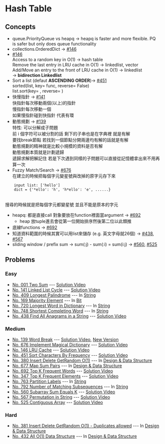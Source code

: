 # Hash Table

## Concepts
* queue.PriorityQueue vs heapq -> heapq is faster and more flexible. PQ is safer but only does queue functionality
* collections.OrderedDict -> [#146](./146_LRUcache.py)
* [#146](./146_LRUcache.py)</br>
    Access to a random key in O(1) -> hash table</br>
    Remove the last entry in LRU cache in O(1) -> linkedlist, vector</br>
    Add/Move an entry to the front of LRU cache in O(1) -> linkedlist</br>
        -> **bidirection Linkedlist**</br>
* Sort a list (defaut **ASCENDING ORDER**)-> [#451](./451_SortCharByFreq.py)</br>
    sorted(list, key= func, reverse= False)</br>
    list.sort(key= , reverse= ) </br>
* 快慢指針 -> [#141](./141_LinkedListCycle.py)</br>
    快指針每次移動兩個(以上)的指針</br>
    慢指針每次移動一個</br>
    如果慢指針碰到快指針 代表有環</br>
* 動態規劃 -> [#139](./139_WordBreak.py)</br>
    特性: 可以分解成子問題</br>
    前 i 個字符可以被分割的話 剩下的子串也是在字典裡 就是有解</br>
    要找break節點 若找到一個節點分開兩邊均有解的話就是有解</br>
    動態規劃的精神就是比較小規模的資料是否有解</br>
    動態規劃本質就是計劃遞歸</br>
    遞歸求解把解記住 若是下次遇到同樣的子問題可以直接從記憶體拿出來不用再算一次</br>
* Fuzzy Match/Search -> [#676](./676_MagicDictionary.py)</br>
	在建立的時候把每個字元變星號與改掉的原字元存下來
    
```
	input list: ['hello']
	dict = {'*ello': 'h', 'h*ello': 'e', ......}
```
</br>
	搜尋的時候就是把每個字元都變星號 並且不能是原本的字元

* heapq: 都是直接call 對象要放在function裡面當argument -> [#692](./692_TopKFreqWords.py)
    * heap 放tuple進去會從第一位開始排序然後第二位以此類推
* 底線functions -> [#692](./692_TopKFreqWords.py)
* 知道資料範圍的時候其實可以用list來儲存 (e.g. 英文字母就26個) -> [#438](./438_FindAllAnagramsInString.py), [#567](./567_PermutationInString.py)
* sliding window / prefix sum -> sum(:j) - sum(:i) = sum(i:j) -> [#560](./560_SubarraySumEqualsK.py), [#525](./525_ContiguousArray.py)
## Problems

### Easy

* [No. 001 Two Sum](./001_TwoSum.py) --- [Solution Video](https://www.youtube.com/watch?v=tNtk_rwbaIk&list=PLLuMmzMTgVK48qe6jxrVW-FHNrm7g5mop&index=30)
* [No. 141 Linked List Cycle](./141_LinkedListCycle.py) --- [Solution Video](https://www.youtube.com/watch?v=bxCb37nLXWM&list=PLLuMmzMTgVK48qe6jxrVW-FHNrm7g5mop&index=29)
* [No. 409 Longest Palindrome](../String/409_LongestPalindrome.py) --- In [String](../String)
* [No. 169 Majority Element](../Bit/169_MajorityElement.py) --- In [Bit](../Bit)
* [No. 720 Longest Word in Dictionary](../String/720_LongestWordInDictionary.py) --- In [String](../String)
* [No. 748 Shortest Completing Word](../String/748_ShortestCompletingWord.py) --- In [String](../String)
* [No. 438 Find All Anagrams in a String](./438_FindAllAnagramsInString.py) --- [Solution Video](https://www.youtube.com/watch?v=bxCb37nLXWM&list=PLLuMmzMTgVK48qe6jxrVW-FHNrm7g5mop&index=7)
### Medium

* [No. 139 Word Break](./139_WordBreak.py) --- [Solution Video](https://www.youtube.com/watch?v=bxCb37nLXWM&list=PLLuMmzMTgVK48qe6jxrVW-FHNrm7g5mop&index=28), [New Version](https://www.youtube.com/watch?v=ptlwluzeC1I&list=PLLuMmzMTgVK48qe6jxrVW-FHNrm7g5mop)
* [No. 676 Implement Magical Dictionary](./676_MagicDictionary.py) --- [Solution Video](https://www.youtube.com/watch?v=wq9XjoKMxek&list=PLLuMmzMTgVK48qe6jxrVW-FHNrm7g5mop&index=27)
* [No. 146 LRU Cache](./146_LRUcache.py) --- [Solution Video](https://www.youtube.com/watch?v=q1Njd3NWvlY&list=PLLuMmzMTgVK48qe6jxrVW-FHNrm7g5mop&index=26)
* [No. 451 Sort Characters By Frequency](./451_SortCharByFreq.py) --- [Solution Video](https://www.youtube.com/watch?v=qdpBD0LFgN0&list=PLLuMmzMTgVK48qe6jxrVW-FHNrm7g5mop&index=25)
* [No. 380 Insert Delete GetRandom O(1)](../Design_DataStructure/380_InsDelGetRdm.py) --- In [Design & Data Structure](../Design_DataStructure)
* [No. 677 Map Sum Pairs](../Design_DataStructure/677_MapSumPairs.py) --- In [Design & Data Structure](../Design_DataStructure)
* [No. 692 Top K Frequent Words](./692_TopKFreqWords.py) --- [Solution Video](https://www.youtube.com/watch?v=POERw4yDVBw&list=PLLuMmzMTgVK48qe6jxrVW-FHNrm7g5mop&index=19)
* [No. 347 Top K Frequent Elements](./347_TopKFreqElements.py) --- [Solution Video](https://www.youtube.com/watch?v=POERw4yDVBw&list=PLLuMmzMTgVK48qe6jxrVW-FHNrm7g5mop&index=18)
* [No. 763 Partition Labels](../String/763_PartitionLabels.py) --- In [String](../String)
* [No. 792 Number of Matching Subsequences](../String/792_NumberOfMatchingSubsequences.py) --- In [String](../String)
* [No. 560 Subarray Sum Equals K](./560_SubarraySumEqualsK.py) --- [Solution Video](https://www.youtube.com/watch?v=POERw4yDVBw&list=PLLuMmzMTgVK48qe6jxrVW-FHNrm7g5mop&index=9)
* [No. 567 Permutation in String](./567_PermutationInString.py) --- [Solution Video](https://www.youtube.com/watch?v=bxCb37nLXWM&list=PLLuMmzMTgVK48qe6jxrVW-FHNrm7g5mop&index=6)
* [No. 525 Contiguous Array](./525_ContiguousArray.py) --- [Solution Video](https://www.youtube.com/watch?v=bxCb37nLXWM&list=PLLuMmzMTgVK48qe6jxrVW-FHNrm7g5mop&index=5)

### Hard

* [No. 381 Insert Delete GetRandom O(1) - Duplicates allowed](../Design_DataStructure/381_InsDelGetRdm_Dup.py) --- In [Design & Data Structure](../Design_DataStructure)
* [No. 432 All O(1) Data Structure](../Design_DataStructure/432_AllOneDS.py) --- In [Design & Data Structure](../Design_DataStructure)